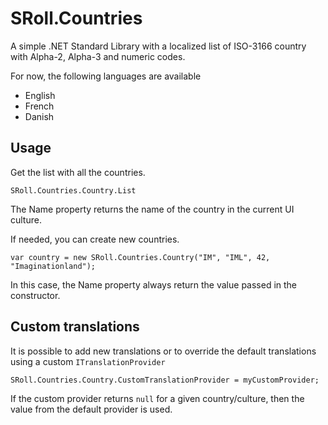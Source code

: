 # SRoll.Countries

A simple .NET Standard Library with a localized list of ISO-3166 country with Alpha-2, Alpha-3 and numeric codes.

For now, the following languages are available
- English
- French
- Danish

## Usage

Get the list with all the countries.
```
SRoll.Countries.Country.List
```
The Name property returns the name of the country in the current UI culture.

If needed, you can create new countries.
```
var country = new SRoll.Countries.Country("IM", "IML", 42, "Imaginationland");
```
In this case, the Name property always return the value passed in the constructor.

## Custom translations

It is possible to add new translations or to override the default translations using a custom `ITranslationProvider`
```
SRoll.Countries.Country.CustomTranslationProvider = myCustomProvider;
```

If the custom provider returns `null` for a given country/culture, then the value from the default provider is used.